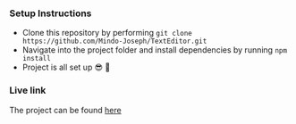 ### Setup Instructions
- Clone this repository by performing `git clone https://github.com/Mindo-Joseph/TextEditor.git`
- Navigate into the project folder and install dependencies by running `npm install`
- Project is all set up :sunglasses: :clap:

### Live link
The project can be found [here]()
